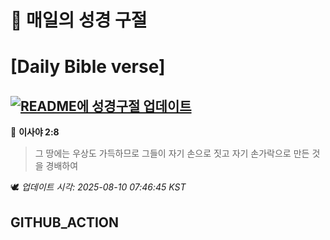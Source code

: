 # 🙏 매일의 성경 구절
# [Daily Bible verse]
## [![README에 성경구절 업데이트](https://github.com/DONGSUKA/first_test/actions/workflows/update-readme-bible.yml/badge.svg)](https://github.com/DONGSUKA/first_test/actions/workflows/update-readme-bible.yml)
<!-- START_BIBLE_VERSE -->
📖 **이사야 2:8**
> 그 땅에는 우상도 가득하므로 그들이 자기 손으로 짓고 자기 손가락으로 만든 것을 경배하여

🕊️ _업데이트 시각: 2025-08-10 07:46:45 KST_
  <!-- END_BIBLE_VERSE -->
## GITHUB_ACTION
